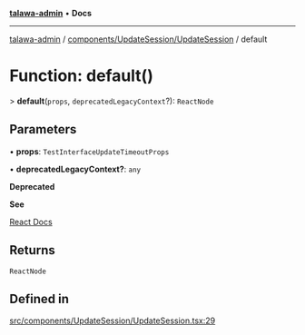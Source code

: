 [**talawa-admin**](../../../../README.md) • **Docs**

***

[talawa-admin](../../../../modules.md) / [components/UpdateSession/UpdateSession](../README.md) / default

# Function: default()

\> **default**(`props`, `deprecatedLegacyContext`?): `ReactNode`

## Parameters

• **props**: `TestInterfaceUpdateTimeoutProps`

• **deprecatedLegacyContext?**: `any`

**Deprecated**

**See**

[React Docs](https://legacy.reactjs.org/docs/legacy-context.html#referencing-context-in-lifecycle-methods)

## Returns

`ReactNode`

## Defined in

[src/components/UpdateSession/UpdateSession.tsx:29](https://github.com/PalisadoesFoundation/talawa-admin/blob/ec91a82db6f7a7a061fbb4ea9639f2bff335faa5/src/components/UpdateSession/UpdateSession.tsx#L29)
